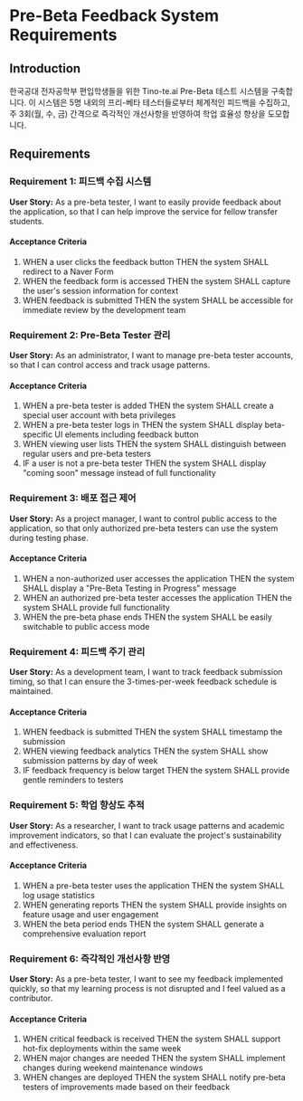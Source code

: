 # Pre-Beta Feedback System Requirements

## Introduction

한국공대 전자공학부 편입학생들을 위한 Tino-te.ai Pre-Beta 테스트 시스템을 구축합니다. 이 시스템은 5명 내외의 프리-베타 테스터들로부터 체계적인 피드백을 수집하고, 주 3회(월, 수, 금) 간격으로 즉각적인 개선사항을 반영하여 학업 효율성 향상을 도모합니다.

## Requirements

### Requirement 1: 피드백 수집 시스템

**User Story:** As a pre-beta tester, I want to easily provide feedback about the application, so that I can help improve the service for fellow transfer students.

#### Acceptance Criteria

1. WHEN a user clicks the feedback button THEN the system SHALL redirect to a Naver Form
2. WHEN the feedback form is accessed THEN the system SHALL capture the user's session information for context
3. WHEN feedback is submitted THEN the system SHALL be accessible for immediate review by the development team

### Requirement 2: Pre-Beta Tester 관리

**User Story:** As an administrator, I want to manage pre-beta tester accounts, so that I can control access and track usage patterns.

#### Acceptance Criteria

1. WHEN a pre-beta tester is added THEN the system SHALL create a special user account with beta privileges
2. WHEN a pre-beta tester logs in THEN the system SHALL display beta-specific UI elements including feedback button
3. WHEN viewing user lists THEN the system SHALL distinguish between regular users and pre-beta testers
4. IF a user is not a pre-beta tester THEN the system SHALL display "coming soon" message instead of full functionality

### Requirement 3: 배포 접근 제어

**User Story:** As a project manager, I want to control public access to the application, so that only authorized pre-beta testers can use the system during testing phase.

#### Acceptance Criteria

1. WHEN a non-authorized user accesses the application THEN the system SHALL display a "Pre-Beta Testing in Progress" message
2. WHEN an authorized pre-beta tester accesses the application THEN the system SHALL provide full functionality
3. WHEN the pre-beta phase ends THEN the system SHALL be easily switchable to public access mode

### Requirement 4: 피드백 주기 관리

**User Story:** As a development team, I want to track feedback submission timing, so that I can ensure the 3-times-per-week feedback schedule is maintained.

#### Acceptance Criteria

1. WHEN feedback is submitted THEN the system SHALL timestamp the submission
2. WHEN viewing feedback analytics THEN the system SHALL show submission patterns by day of week
3. IF feedback frequency is below target THEN the system SHALL provide gentle reminders to testers

### Requirement 5: 학업 향상도 추적

**User Story:** As a researcher, I want to track usage patterns and academic improvement indicators, so that I can evaluate the project's sustainability and effectiveness.

#### Acceptance Criteria

1. WHEN a pre-beta tester uses the application THEN the system SHALL log usage statistics
2. WHEN generating reports THEN the system SHALL provide insights on feature usage and user engagement
3. WHEN the beta period ends THEN the system SHALL generate a comprehensive evaluation report

### Requirement 6: 즉각적인 개선사항 반영

**User Story:** As a pre-beta tester, I want to see my feedback implemented quickly, so that my learning process is not disrupted and I feel valued as a contributor.

#### Acceptance Criteria

1. WHEN critical feedback is received THEN the system SHALL support hot-fix deployments within the same week
2. WHEN major changes are needed THEN the system SHALL implement changes during weekend maintenance windows
3. WHEN changes are deployed THEN the system SHALL notify pre-beta testers of improvements made based on their feedback